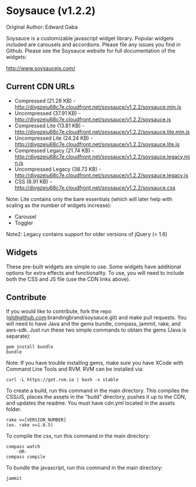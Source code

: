 # Soysauce (v1.2.2)
Original Author: Edward Gaba

Soysauce is a customizable javascript widget library. Popular widgets included are carousels and accordions. Please file any issues you find in Github. Please see the Soysauce website for full documentation of the widgets:

http://www.soysaucejs.com/

## Current CDN URLs
* Compressed (21.28 KB) - http://divgzeiu68c7e.cloudfront.net/soysauce/v1.2.2/soysauce.min.js
* Uncompressed (37.91 KB) - http://divgzeiu68c7e.cloudfront.net/soysauce/v1.2.2/soysauce.js
* Compressed Lite (13.81 KB) - http://divgzeiu68c7e.cloudfront.net/soysauce/v1.2.2/soysauce.lite.min.js
* Uncompressed Lite (24.24 KB) - http://divgzeiu68c7e.cloudfront.net/soysauce/v1.2.2/soysauce.lite.js
* Compressed Legacy (21.74 KB) - http://divgzeiu68c7e.cloudfront.net/soysauce/v1.2.2/soysauce.legacy.min.js
* Uncompressed Legacy (38.73 KB) - http://divgzeiu68c7e.cloudfront.net/soysauce/v1.2.2/soysauce.legacy.js
* CSS (8.91 KB) - http://divgzeiu68c7e.cloudfront.net/soysauce/v1.2.2/soysauce.css

Note: Lite contains only the bare essentials (which will later help with scaling as the number of widgets increase):
* Carousel
* Toggler

Note2: Legacy contains support for older versions of jQuery (< 1.6)

## Widgets
These pre-built widgets are simple to use. Some widgets have additional options for extra effects and functionality. To use, you will need to include both the CSS and JS file (use the CDN links above).

## Contribute
If you would like to contribute, fork the repo (git@github.com:brandingbrand/soysauce.git) and make pull requests. You will need to have Java and the gems bundle, compass, jammit, rake, and aws-sdk. Just run these two simple commands to obtain the gems (Java is separate):

	gem install bundle
	bundle

Note: If you have trouble installing gems, make sure you have XCode with Command Line Tools and RVM. RVM can be installed via:

	curl -L https://get.rvm.io | bash -s stable

To create a build, run this command in the main directory. This compiles the CSS/JS, places the assets in the "build" directory, pushes it up to the CDN, and updates the readme. You must have cdn.yml located in the assets folder.

	rake v=[VERSION_NUMBER]
	(ex. rake v=1.0.5)

To compile the css, run this command in the main directory:

	compass watch
		-OR-
	compass compile

To bundle the javascript, run this command in the main directory:

	jammit
